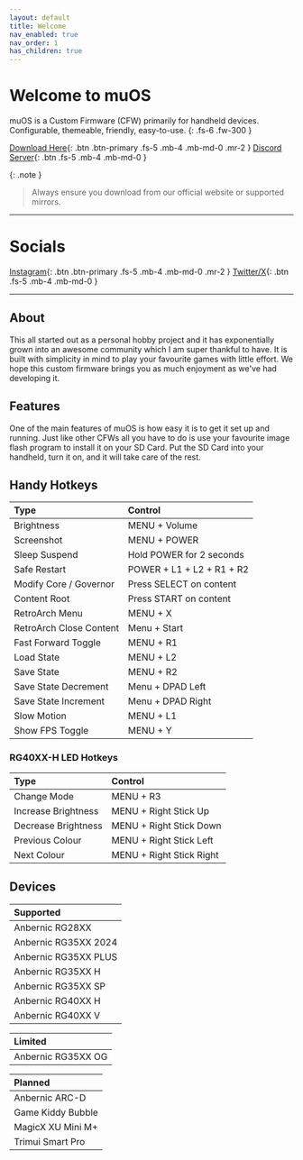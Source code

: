 ```yaml
---
layout: default
title: Welcome
nav_enabled: true
nav_order: 1
has_children: true
---
```


# Welcome to muOS
muOS is a Custom Firmware (CFW) primarily for handheld devices.  Configurable, themeable, friendly, easy-to-use.
{: .fs-6 .fw-300 }

[Download Here](https://dl.muos.dev){: .btn .btn-primary .fs-5 .mb-4 .mb-md-0 .mr-2 }
[Discord Server](https://discord.gg/USS5ybVtDz){: .btn .fs-5 .mb-4 .mb-md-0 }

{: .note }
> Always ensure you download from our official website or supported mirrors.

***

# Socials
[Instagram](https://instagram.com/muos.dev){: .btn .btn-primary .fs-5 .mb-4 .mb-md-0 .mr-2 }
[Twitter/X](https://x.com/@_mustardOS){: .btn .fs-5 .mb-4 .mb-md-0 }

***

## About
This all started out as a personal hobby project and it has exponentially grown into an awesome community which
I am super thankful to have. It is built with simplicity in mind to play your favourite games with little effort. 
We hope this custom firmware brings you as much enjoyment as we've had developing it.

## Features
One of the main features of muOS is how easy it is to get it set up and running. Just like other CFWs all you have
to do is use your favourite image flash program to install it on your SD Card. Put the SD Card into your handheld,
turn it on, and it will take care of the rest.

## Handy Hotkeys
| Type                    | Control                  |
|:------------------------|:-------------------------|
| Brightness              | MENU + Volume            |
| Screenshot              | MENU + POWER             |
| Sleep Suspend           | Hold POWER for 2 seconds |
| Safe Restart            | POWER + L1 + L2 + R1 + R2|
| Modify Core / Governor  | Press SELECT on content  |
| Content Root            | Press START on content   |
| RetroArch Menu          | MENU + X                 |
| RetroArch Close Content | Menu + Start             |
| Fast Forward Toggle     | MENU + R1                |
| Load State              | MENU + L2                |
| Save State              | MENU + R2                |
| Save State Decrement    | Menu + DPAD Left         |
| Save State Increment    | Menu + DPAD Right        |
| Slow Motion             | MENU + L1                |
| Show FPS Toggle         | MENU + Y                 |

### RG40XX-H LED Hotkeys
| Type                    | Control                  |
|:------------------------|:-------------------------|
| Change Mode             | MENU + R3                |
| Increase Brightness     | MENU + Right Stick Up    |
| Decrease Brightness     | MENU + Right Stick Down  |
| Previous Colour         | MENU + Right Stick Left  |
| Next Colour             | MENU + Right Stick Right |

## Devices
| Supported            |
|:---------------------|
| Anbernic RG28XX      |
| Anbernic RG35XX 2024 |
| Anbernic RG35XX PLUS |
| Anbernic RG35XX H    |
| Anbernic RG35XX SP   |
| Anbernic RG40XX H    |
| Anbernic RG40XX V    |

| Limited            |
|:-------------------|
| Anbernic RG35XX OG |

| Planned           |
|:------------------|
| Anbernic ARC-D    |
| Game Kiddy Bubble |
| MagicX XU Mini M+ |
| Trimui Smart Pro  |

<div itemscope itemtype="https://schema.org/WebSite">
  <meta itemprop="url" content="https://muos.dev"/>
  <meta itemprop="name" content="muOS - Custom Firmware"/>
</div>
